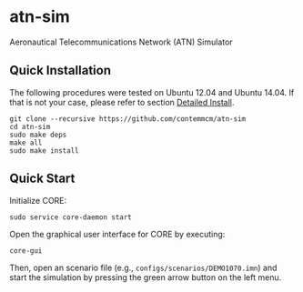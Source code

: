 # atn-sim
Aeronautical Telecommunications Network (ATN) Simulator

## Quick Installation

The following procedures were tested on Ubuntu 12.04 and Ubuntu 14.04. If that is not your case, please refer to section [Detailed Install](#detailed-install).

```
git clone --recursive https://github.com/contemmcm/atn-sim
cd atn-sim
sudo make deps
make all
sudo make install
```

## Quick Start

Initialize CORE:

```
sudo service core-daemon start
```

Open the graphical user interface for CORE by executing:

```
core-gui
```

Then, open an scenario file (e.g., `configs/scenarios/DEMO1070.imn`) and start the simulation by pressing the green arrow button on the left menu.
